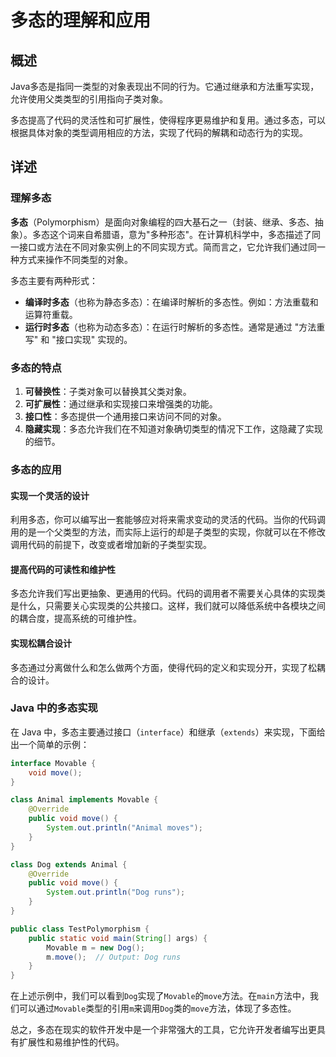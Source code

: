 # 多态的理解和应用

## 概述
Java多态是指同一类型的对象表现出不同的行为。它通过继承和方法重写实现，允许使用父类类型的引用指向子类对象。

多态提高了代码的灵活性和可扩展性，使得程序更易维护和复用。通过多态，可以根据具体对象的类型调用相应的方法，实现了代码的解耦和动态行为的实现。

## 详述

### 理解多态

**多态**（Polymorphism）是面向对象编程的四大基石之一（封装、继承、多态、抽象）。多态这个词来自希腊语，意为"多种形态"。在计算机科学中，多态描述了同一接口或方法在不同对象实例上的不同实现方式。简而言之，它允许我们通过同一种方式来操作不同类型的对象。

多态主要有两种形式：
- **编译时多态**（也称为静态多态）：在编译时解析的多态性。例如：方法重载和运算符重载。
- **运行时多态**（也称为动态多态）：在运行时解析的多态性。通常是通过 "方法重写" 和 "接口实现" 实现的。

### 多态的特点

1. **可替换性**：子类对象可以替换其父类对象。
2. **可扩展性**：通过继承和实现接口来增强类的功能。
3. **接口性**：多态提供一个通用接口来访问不同的对象。
4. **隐藏实现**：多态允许我们在不知道对象确切类型的情况下工作，这隐藏了实现的细节。

### 多态的应用

#### 实现一个灵活的设计
利用多态，你可以编写出一套能够应对将来需求变动的灵活的代码。当你的代码调用的是一个父类型的方法，而实际上运行的却是子类型的实现，你就可以在不修改调用代码的前提下，改变或者增加新的子类型实现。

#### 提高代码的可读性和维护性
多态允许我们写出更抽象、更通用的代码。代码的调用者不需要关心具体的实现类是什么，只需要关心实现类的公共接口。这样，我们就可以降低系统中各模块之间的耦合度，提高系统的可维护性。

#### 实现松耦合设计
多态通过分离做什么和怎么做两个方面，使得代码的定义和实现分开，实现了松耦合的设计。

### Java 中的多态实现

在 Java 中，多态主要通过接口（`interface`）和继承（`extends`）来实现，下面给出一个简单的示例：

```java
interface Movable {
    void move();
}

class Animal implements Movable {
    @Override
    public void move() {
        System.out.println("Animal moves");
    }
}

class Dog extends Animal {
    @Override
    public void move() {
        System.out.println("Dog runs");
    }
}

public class TestPolymorphism {
    public static void main(String[] args) {
        Movable m = new Dog();
        m.move();  // Output: Dog runs
    }
}
```
在上述示例中，我们可以看到`Dog`实现了`Movable`的`move`方法。在`main`方法中，我们可以通过`Movable`类型的引用`m`来调用`Dog`类的`move`方法，体现了多态性。

总之，多态在现实的软件开发中是一个非常强大的工具，它允许开发者编写出更具有扩展性和易维护性的代码。
